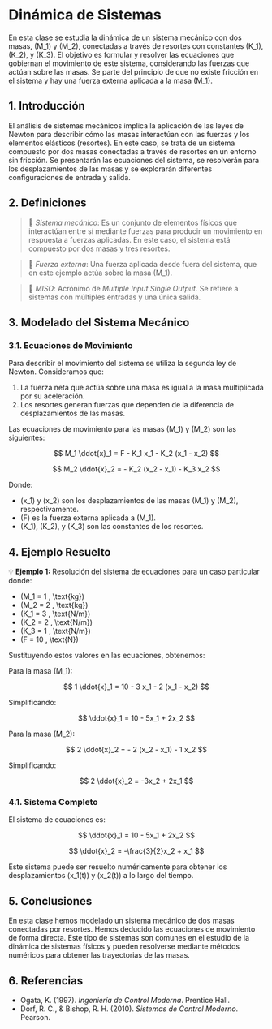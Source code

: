 # Dinámica de Sistemas

En esta clase se estudia la dinámica de un sistema mecánico con dos masas, \(M_1\) y \(M_2\), conectadas a través de resortes con constantes \(K_1\), \(K_2\), y \(K_3\). El objetivo es formular y resolver las ecuaciones que gobiernan el movimiento de este sistema, considerando las fuerzas que actúan sobre las masas. Se parte del principio de que no existe fricción en el sistema y hay una fuerza externa aplicada a la masa \(M_1\).

## 1. Introducción

El análisis de sistemas mecánicos implica la aplicación de las leyes de Newton para describir cómo las masas interactúan con las fuerzas y los elementos elásticos (resortes). En este caso, se trata de un sistema compuesto por dos masas conectadas a través de resortes en un entorno sin fricción. Se presentarán las ecuaciones del sistema, se resolverán para los desplazamientos de las masas y se explorarán diferentes configuraciones de entrada y salida.

## 2. Definiciones

> 🔑 *Sistema mecánico*: Es un conjunto de elementos físicos que interactúan entre sí mediante fuerzas para producir un movimiento en respuesta a fuerzas aplicadas. En este caso, el sistema está compuesto por dos masas y tres resortes.

> 🔑 *Fuerza externa*: Una fuerza aplicada desde fuera del sistema, que en este ejemplo actúa sobre la masa \(M_1\).

> 🔑 *MISO*: Acrónimo de *Multiple Input Single Output*. Se refiere a sistemas con múltiples entradas y una única salida.

## 3. Modelado del Sistema Mecánico

### 3.1. Ecuaciones de Movimiento

Para describir el movimiento del sistema se utiliza la segunda ley de Newton. Consideramos que:

1. La fuerza neta que actúa sobre una masa es igual a la masa multiplicada por su aceleración.
2. Los resortes generan fuerzas que dependen de la diferencia de desplazamientos de las masas.

Las ecuaciones de movimiento para las masas \(M_1\) y \(M_2\) son las siguientes:

$$
M_1 \ddot{x}_1 = F - K_1 x_1 - K_2 (x_1 - x_2)
$$

$$
M_2 \ddot{x}_2 = - K_2 (x_2 - x_1) - K_3 x_2
$$

Donde:

- \(x_1\) y \(x_2\) son los desplazamientos de las masas \(M_1\) y \(M_2\), respectivamente.
- \(F\) es la fuerza externa aplicada a \(M_1\).
- \(K_1\), \(K_2\), y \(K_3\) son las constantes de los resortes.

## 4. Ejemplo Resuelto

💡 **Ejemplo 1:** Resolución del sistema de ecuaciones para un caso particular donde:

- \(M_1 = 1 \, \text{kg}\)
- \(M_2 = 2 \, \text{kg}\)
- \(K_1 = 3 \, \text{N/m}\)
- \(K_2 = 2 \, \text{N/m}\)
- \(K_3 = 1 \, \text{N/m}\)
- \(F = 10 \, \text{N}\)

Sustituyendo estos valores en las ecuaciones, obtenemos:

Para la masa \(M_1\):

$$
1 \ddot{x}_1 = 10 - 3 x_1 - 2 (x_1 - x_2)
$$

Simplificando:

$$
\ddot{x}_1 = 10 - 5x_1 + 2x_2
$$

Para la masa \(M_2\):

$$
2 \ddot{x}_2 = - 2 (x_2 - x_1) - 1 x_2
$$

Simplificando:

$$
2 \ddot{x}_2 = -3x_2 + 2x_1
$$

### 4.1. Sistema Completo

El sistema de ecuaciones es:

$$
\ddot{x}_1 = 10 - 5x_1 + 2x_2
$$

$$
\ddot{x}_2 = -\frac{3}{2}x_2 + x_1
$$

Este sistema puede ser resuelto numéricamente para obtener los desplazamientos \(x_1(t)\) y \(x_2(t)\) a lo largo del tiempo.

## 5. Conclusiones

En esta clase hemos modelado un sistema mecánico de dos masas conectadas por resortes. Hemos deducido las ecuaciones de movimiento de forma directa. Este tipo de sistemas son comunes en el estudio de la dinámica de sistemas físicos y pueden resolverse mediante métodos numéricos para obtener las trayectorias de las masas.

## 6. Referencias

- Ogata, K. (1997). *Ingeniería de Control Moderna*. Prentice Hall.
- Dorf, R. C., & Bishop, R. H. (2010). *Sistemas de Control Moderno*. Pearson.

